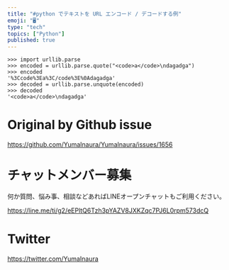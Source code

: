 ```yaml
---
title: "#python でテキストを URL エンコード / デコードする例"
emoji: "🖥"
type: "tech"
topics: ["Python"]
published: true
---
```


```
>>> import urllib.parse
>>> encoded = urllib.parse.quote("<code>a</code>\ndagadga")
>>> encoded
'%3Ccode%3Ea%3C/code%3E%0Adagadga'
>>> decoded = urllib.parse.unquote(encoded)
>>> decoded
'<code>a</code>\ndagadga'
```

# Original by Github issue

https://github.com/YumaInaura/YumaInaura/issues/1656








<!-- Update From Qiita API -->

# チャットメンバー募集


何か質問、悩み事、相談などあればLINEオープンチャットもご利用ください。

https://line.me/ti/g2/eEPltQ6Tzh3pYAZV8JXKZqc7PJ6L0rpm573dcQ





# Twitter


https://twitter.com/YumaInaura


<!-- Update From Qiita API -->


